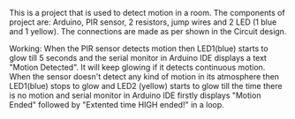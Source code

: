 This is a project that is used to detect motion in a room. The components of project are: Arduino, PIR sensor, 2 resistors, jump wires and 2 LED (1 blue and  1 yellow). The connections are made as per shown in the Circuit design. 

Working: 
When the PIR sensor detects motion then LED1(blue) starts to glow till 5 seconds and the serial monitor in Arduino IDE displays a text "Motion Detected". It will keep glowing if it detects continuous motion. 
When the sensor doesn't detect any kind of motion in its atmosphere then LED1(blue) stops to glow and LED2 (yellow) starts to glow till the time there is no motion and serial monitor in Arduino IDE firstly displays "Motion Ended" followed by "Extented time HIGH ended!" in a loop.

